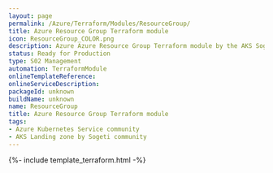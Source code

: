 ```yaml
---
layout: page
permalink: /Azure/Terraform/Modules/ResourceGroup/
title: Azure Resource Group Terraform module
icon: ResourceGroup_COLOR.png
description: Azure Azure Resource Group Terraform module by the AKS Sogeti community.
status: Ready for Production
type: S02 Management
automation: TerraformModule
onlineTemplateReference: 
onlineServiceDescription: 
packageId: unknown
buildName: unknown
name: ResourceGroup
title: Azure Resource Group Terraform module
tags:
- Azure Kubernetes Service community
- AKS Landing zone by Sogeti community
---
```


{%- include template_terraform.html -%}
